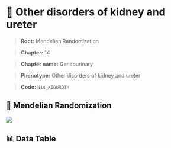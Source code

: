 # 🧪 Other disorders of kidney and ureter

> **Root:** Mendelian Randomization

> **Chapter:** 14  

> **Chapter name:** Genitourinary

> **Phenotype:** Other disorders of kidney and ureter  

> **Code:** `N14_KIDUROTH`

## 🧬 Mendelian Randomization  

<img src="/MR/Figures/Forward/N14_KIDUROTH.png"/>

## 📊 Data Table

<CsvTableMRF src="/MR_Data/Forward/N14_KIDUROTH.csv"/>
